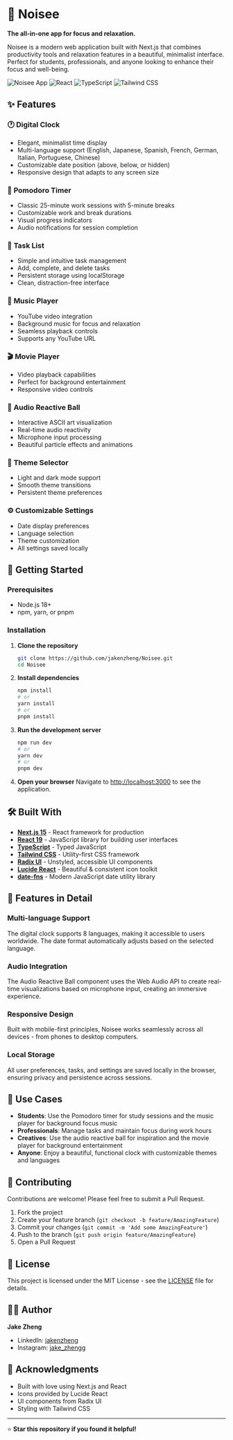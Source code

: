 # 🎵 Noisee

**The all-in-one app for focus and relaxation.**

Noisee is a modern web application built with Next.js that combines productivity tools and relaxation features in a beautiful, minimalist interface. Perfect for students, professionals, and anyone looking to enhance their focus and well-being.

![Noisee App](https://img.shields.io/badge/Next.js-15.2.4-black?style=for-the-badge&logo=next.js)
![React](https://img.shields.io/badge/React-19-blue?style=for-the-badge&logo=react)
![TypeScript](https://img.shields.io/badge/TypeScript-5-blue?style=for-the-badge&logo=typescript)
![Tailwind CSS](https://img.shields.io/badge/Tailwind_CSS-3.4.17-38B2AC?style=for-the-badge&logo=tailwind-css)

## ✨ Features

### 🕐 **Digital Clock**
- Elegant, minimalist time display
- Multi-language support (English, Japanese, Spanish, French, German, Italian, Portuguese, Chinese)
- Customizable date position (above, below, or hidden)
- Responsive design that adapts to any screen size

### 🍅 **Pomodoro Timer**
- Classic 25-minute work sessions with 5-minute breaks
- Customizable work and break durations
- Visual progress indicators
- Audio notifications for session completion

### 📝 **Task List**
- Simple and intuitive task management
- Add, complete, and delete tasks
- Persistent storage using localStorage
- Clean, distraction-free interface

### 🎵 **Music Player**
- YouTube video integration
- Background music for focus and relaxation
- Seamless playback controls
- Supports any YouTube URL

### 🎬 **Movie Player**
- Video playback capabilities
- Perfect for background entertainment
- Responsive video controls

### 🎨 **Audio Reactive Ball**
- Interactive ASCII art visualization
- Real-time audio reactivity
- Microphone input processing
- Beautiful particle effects and animations

### 🌙 **Theme Selector**
- Light and dark mode support
- Smooth theme transitions
- Persistent theme preferences

### ⚙️ **Customizable Settings**
- Date display preferences
- Language selection
- Theme customization
- All settings saved locally

## 🚀 Getting Started

### Prerequisites
- Node.js 18+ 
- npm, yarn, or pnpm

### Installation

1. **Clone the repository**
   ```bash
   git clone https://github.com/jakenzheng/Noisee.git
   cd Noisee
   ```

2. **Install dependencies**
   ```bash
   npm install
   # or
   yarn install
   # or
   pnpm install
   ```

3. **Run the development server**
   ```bash
   npm run dev
   # or
   yarn dev
   # or
   pnpm dev
   ```

4. **Open your browser**
   Navigate to [http://localhost:3000](http://localhost:3000) to see the application.

## 🛠️ Built With

- **[Next.js 15](https://nextjs.org/)** - React framework for production
- **[React 19](https://reactjs.org/)** - JavaScript library for building user interfaces
- **[TypeScript](https://www.typescriptlang.org/)** - Typed JavaScript
- **[Tailwind CSS](https://tailwindcss.com/)** - Utility-first CSS framework
- **[Radix UI](https://www.radix-ui.com/)** - Unstyled, accessible UI components
- **[Lucide React](https://lucide.dev/)** - Beautiful & consistent icon toolkit
- **[date-fns](https://date-fns.org/)** - Modern JavaScript date utility library

## 📱 Features in Detail

### Multi-language Support
The digital clock supports 8 languages, making it accessible to users worldwide. The date format automatically adjusts based on the selected language.

### Audio Integration
The Audio Reactive Ball component uses the Web Audio API to create real-time visualizations based on microphone input, creating an immersive experience.

### Responsive Design
Built with mobile-first principles, Noisee works seamlessly across all devices - from phones to desktop computers.

### Local Storage
All user preferences, tasks, and settings are saved locally in the browser, ensuring privacy and persistence across sessions.

## 🎯 Use Cases

- **Students**: Use the Pomodoro timer for study sessions and the music player for background focus music
- **Professionals**: Manage tasks and maintain focus during work hours
- **Creatives**: Use the audio reactive ball for inspiration and the movie player for background entertainment
- **Anyone**: Enjoy a beautiful, functional clock with customizable themes and languages

## 🤝 Contributing

Contributions are welcome! Please feel free to submit a Pull Request.

1. Fork the project
2. Create your feature branch (`git checkout -b feature/AmazingFeature`)
3. Commit your changes (`git commit -m 'Add some AmazingFeature'`)
4. Push to the branch (`git push origin feature/AmazingFeature`)
5. Open a Pull Request

## 📄 License

This project is licensed under the MIT License - see the [LICENSE](LICENSE) file for details.

## 👨‍💻 Author

**Jake Zheng**
- LinkedIn: [jakenzheng](https://www.linkedin.com/in/jakenzheng)
- Instagram: [jake_zhengg](https://www.instagram.com/jake_zhengg/)

## 🙏 Acknowledgments

- Built with love using Next.js and React
- Icons provided by Lucide React
- UI components from Radix UI
- Styling with Tailwind CSS

---

⭐ **Star this repository if you found it helpful!**
